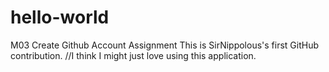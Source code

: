 # hello-world
M03 Create Github Account Assignment
This is SirNippolous's first GitHub contribution.
//I think I might just love using this application.
